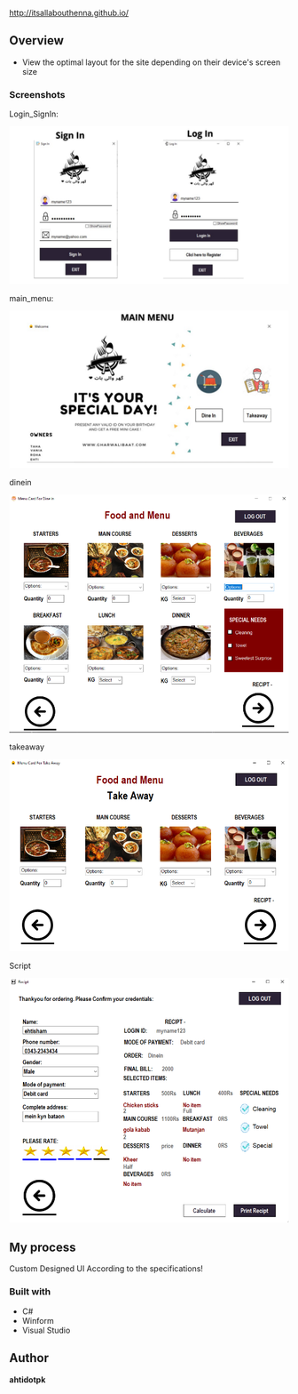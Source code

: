 
http://itsallabouthenna.github.io/

## Overview

- View the optimal layout for the site depending on their device's screen size

### Screenshots

Login_SignIn:

![](login_sign.png "Desktop")

main_menu:

![](main_menu.png "Desktop")

dinein

![](dinein.PNG "Desktop")

takeaway

![](takeaway.PNG "Desktop")

Script

![](Script.PNG "Desktop")



## My process

Custom Designed UI According to the  specifications!

### Built with

- C# 
- Winform
- Visual Studio

## Author

  **ahtidotpk**


